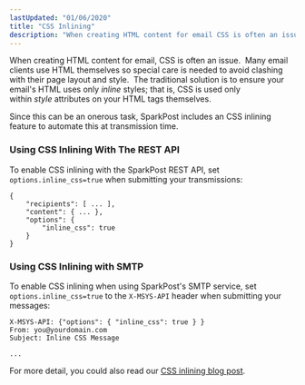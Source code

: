 ```yaml
---
lastUpdated: "01/06/2020"
title: "CSS Inlining"
description: "When creating HTML content for email CSS is often an issue Many email clients use HTML themselves so special care is needed to avoid clashing with their page layout and style The traditional solution is to ensure your email's HTML uses only inline styles that is CSS is used only..."
---
```


When creating HTML content for email, CSS is often an issue.  Many email clients use HTML themselves so special care is needed to avoid clashing with their page layout and style.  The traditional solution is to ensure your email's HTML uses only *inline* styles; that is, CSS is used only within *style* attributes on your HTML tags themselves.

Since this can be an onerous task, SparkPost includes an CSS inlining feature to automate this at transmission time.

### Using CSS Inlining With The REST API

To enable CSS inlining with the SparkPost REST API, set `options.inline_css=true` when submitting your transmissions:
```
{
    "recipients": [ ... ],
    "content": { ... },
    "options": {
        "inline_css": true
    }
}
```

### Using CSS Inlining with SMTP

To enable CSS inlining when using SparkPost's SMTP service, set `options.inline_css=true` to the `X-MSYS-API` header when submitting your messages:
```
X-MSYS-API: {"options": { "inline_css": true } }
From: you@yourdomain.com
Subject: Inline CSS Message

...
```
For more detail, you could also read our [CSS inlining blog post](https://www.sparkpost.com/blog/automatic-css-inlining-sparkpost/).
